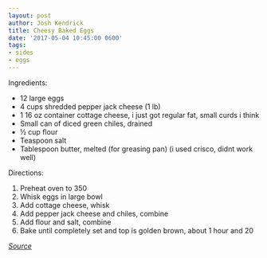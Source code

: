 ```yaml
---
layout: post
author: Josh Kendrick
title: Cheesy Baked Eggs
date: '2017-05-04 10:45:00 0600'
tags:
- sides
- eggs
---
```


Ingredients:
* 12 large eggs
* 4 cups shredded pepper jack cheese (1 lb)
* 1 16 oz container cottage cheese, i just got regular fat, small curds i think
* Small can of diced green chiles, drained
* ½ cup flour
* Teaspoon salt
* Tablespoon butter, melted (for greasing pan) (i used crisco, didnt work well)

Directions:
1. Preheat oven to 350
2. Whisk eggs in large bowl
3. Add cottage cheese, whisk
4. Add pepper jack cheese and chiles, combine
5. Add flour and salt, combine
6. Bake until completely set and top is golden brown, about 1 hour and 20

*[Source](http://allrecipes.com/recipe/126012/cheesy-baked-eggs/)*